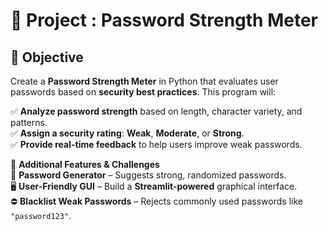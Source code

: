 # 🔐 Project : Password Strength Meter  

## 📌 Objective  
Create a **Password Strength Meter** in Python that evaluates user passwords based on **security best practices**. This program will:  

✅ **Analyze password strength** based on length, character variety, and patterns.  
✅ **Assign a security rating**: **Weak**, **Moderate**, or **Strong**.  
✅ **Provide real-time feedback** to help users improve weak passwords.  
  

🔹 **Additional Features & Challenges**  
🚀 **Password Generator** – Suggests strong, randomized passwords.  
🖥️ **User-Friendly GUI** – Build a **Streamlit-powered** graphical interface.  
⛔ **Blacklist Weak Passwords** – Rejects commonly used passwords like `"password123"`.  
